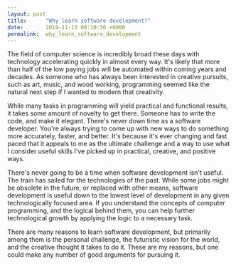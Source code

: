 ```yaml
---
layout: post
title:      "Why learn software development?"
date:       2019-11-13 00:19:36 +0000
permalink:  why_learn_software_development
---
```



The field of computer science is incredibly broad these days with technology accelerating quickly in almost every way.  It's likely that more than half of the low paying jobs will be automated within coming years and decades.  As someone who has always been interested in creative pursuits, such as art, music, and wood working, programming seemed like the natural next step if I wanted to modern that creativity.  

While many tasks in programming will yield practical and functional results, it takes some amount of novelty to get there.  Someone has to write the code, and make it elegant.  There's never down time as a software developer.  You're always trying to come up with new ways to do something more accurately, faster, and better.  It's because it's ever changing and fast paced that it appeals to me as the ultimate challenge and a way to use what I consider useful skills I've picked up in practical, creative, and positive ways.

There's never going to be a time when software development isn't useful.  The train has sailed for the technologies of the past.  While some jobs might be obsolete in the future, or replaced with other means, software development is useful down to the lowest level of development in any given technologically focused area.  If you understand the concepts of computer programming, and the logical behind them, you can help further technological growth by applying the logic to a necessary task.  

There are many reasons to learn software development, but primarily among them is the personal challenge, the futuristic vision for the world, and the creative thought it takes to do it.  These are my reasons, but one could make any number of good arguments for pursuing it.  
